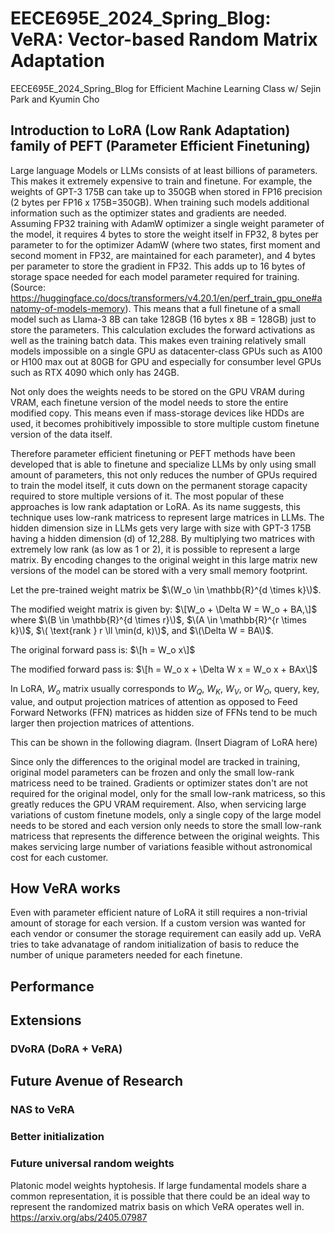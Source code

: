 # EECE695E_2024_Spring_Blog: VeRA: Vector-based Random Matrix Adaptation
EECE695E_2024_Spring_Blog for Efficient Machine Learning Class w/ Sejin Park and Kyumin Cho

## Introduction to LoRA (Low Rank Adaptation) family of PEFT (Parameter Efficient Finetuning)
Large language Models or LLMs consists of at least billions of parameters. This makes it extremely expensive to train and finetune. For example, the weights of GPT-3 175B can take up to 350GB when stored in FP16 precision (2 bytes per FP16 x 175B=350GB). When training such models additional information such as the optimizer states and gradients are needed. Assuming FP32 training with AdamW optimizer a single weight parameter of the model, it requires 4 bytes to store the weight itself in FP32, 8 bytes per parameter to for the optimizer AdamW (where two states, first moment and second moment in FP32, are maintained for each parameter), and 4 bytes per parameter to store the gradient in FP32. This adds up to 16 bytes of storage space needed for each model parameter required for training. (Source: https://huggingface.co/docs/transformers/v4.20.1/en/perf_train_gpu_one#anatomy-of-models-memory). This means that a full finetune of a small model such as Llama-3 8B can take 128GB (16 bytes x 8B = 128GB) just to store the parameters. This calculation excludes the forward activations as well as the training batch data. This makes even training relatively small models impossible on a single GPU as datacenter-class GPUs such as A100 or H100 max out at 80GB for GPU and especially for consumber level GPUs such as RTX 4090 which only has 24GB.

Not only does the weights needs to be stored on the GPU VRAM during VRAM, each finetune version of the model needs to store the entire modified copy. This means even if mass-storage devices like HDDs are used, it becomes prohibitively impossible to store multiple custom finetune version of the data itself.

Therefore parameter efficient finetuning or PEFT methods have been developed that is able to finetune and specialize LLMs by only using small amount of parameters, this not only reduces the number of GPUs required to train the model itself, it cuts down on the permanent storage capacity required to store multiple versions of it. The most popular of these approaches is low rank adaptation or LoRA. As its name suggests, this technique uses low-rank matricess to represent large matrices in LLMs. The hidden dimension size in LLMs gets very large with size with GPT-3 175B having a hidden dimension (d) of 12,288. By multiplying two matrices with extremely low rank (as low as 1 or 2), it is possible to represent a large matrix. By encoding changes to the original weight in this large matrix new versions of the model can be stored with a very small memory footprint.

Let the pre-trained weight matrix be $\(W_o \in \mathbb{R}^{d \times k}\)$.

The modified weight matrix is given by:
$\[W_o + \Delta W = W_o + BA,\]$
where $\(B \in \mathbb{R}^{d \times r}\)$, $\(A \in \mathbb{R}^{r \times k}\)$, $\( \text{rank } r \ll \min(d, k)\)$, and $\(\Delta W = BA\)$.

The original forward pass is:
$\[h = W_o x\]$

The modified forward pass is:
$\[h = W_o x + \Delta W x = W_o x + BAx\]$

In LoRA, $W_o$ matrix usually corresponds to $W_Q$, $W_K$, $W_V$, or $W_O$, query, key, value, and output projection matrices of attention as opposed to Feed Forward Networks (FFN) matrices as hidden size of FFNs tend to be much larger then projection matrices of attentions.


This can be shown in the following diagram.
(Insert Diagram of LoRA here)


Since only the differences to the original model are tracked in training, original model parameters can be frozen and only the small low-rank matricess need to be trained. Gradients or optimizer states don't are not required for the original model, only for the small low-rank matricess, so this greatly reduces the GPU VRAM requirement. Also, when servicing large variations of custom finetune models, only a single copy of the large model needs to be stored and each version only needs to store the small low-rank matricess that represents the difference between the original weights. This makes servicing large number of variations feasible without astronomical cost for each customer.

## How VeRA works
Even with parameter efficient nature of LoRA it still requires a non-trivial amount of storage for each version. If a custom version was wanted for each vendor or consumer the storage requirement can easily add up. VeRA tries to take advanatage of random initialization of basis to reduce the number of unique parameters needed for each finetune.

## Performance 

## Extensions

### DVoRA (DoRA + VeRA)

## Future Avenue of Research

### NAS to VeRA

### Better initialization  

### Future universal random weights 
Platonic model weights hyptohesis. If large fundamental models share a common representation, it is possible that there could be an ideal way to represent the randomized matrix basis on which VeRA operates well in.
https://arxiv.org/abs/2405.07987 
